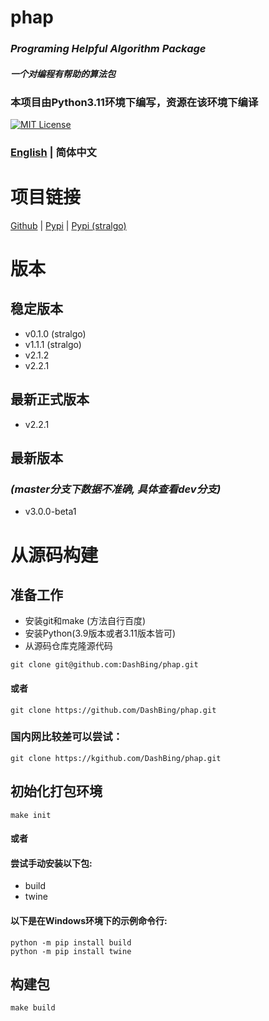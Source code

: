 # phap
### *Programing Helpful Algorithm Package*
#### *一个对编程有帮助的算法包*
### 本项目由Python3.11环境下编写，资源在该环境下编译
[![MIT License](https://img.shields.io/badge/license-MIT-blue.svg?style=flat)](http://choosealicense.com/licenses/mit/)
### [English](README.md)  | 简体中文

# 项目链接
[Github](https://github.com/DashBing/phap/ "Github") | [Pypi](https://pypi.org/project/phap/ "Pypi") | [Pypi (stralgo)](https://pypi.org/project/stralgo/ "Pypi (stralgo)")

# 版本
## 稳定版本
+ v0.1.0 (stralgo)
+ v1.1.1 (stralgo)
+ v2.1.2
+ v2.2.1

## 最新正式版本
+ v2.2.1

## 最新版本
### *(master分支下数据不准确, 具体查看dev分支)*
+ v3.0.0-beta1

# 从源码构建
## 准备工作
+ 安装git和make (方法自行百度)
+ 安装Python(3.9版本或者3.11版本皆可)
+ 从源码仓库克隆源代码
```
git clone git@github.com:DashBing/phap.git
```
#### 或者
```
git clone https://github.com/DashBing/phap.git
```
### 国内网比较差可以尝试：
```
git clone https://kgithub.com/DashBing/phap.git
```

## 初始化打包环境
```
make init
```
#### 或者
#### 尝试手动安装以下包:
+ build
+ twine
#### 以下是在Windows环境下的示例命令行:
```
python -m pip install build
python -m pip install twine
```

## 构建包
```
make build
```

